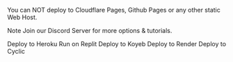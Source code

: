 You can NOT deploy to  Cloudflare Pages, Github Pages or any other static Web Host.

Note Join our Discord Server for more options & tutorials.

Deploy to Heroku Run on Replit Deploy to Koyeb Deploy to Render Deploy to Cyclic

